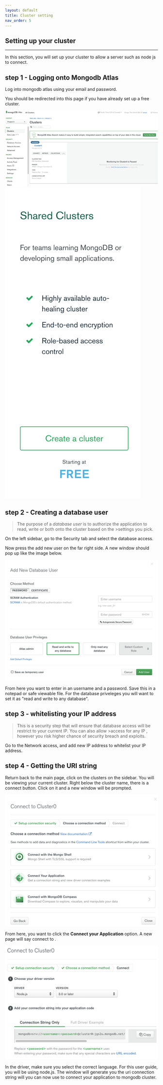```yaml
---
layout: default
title: Cluster setting
nav_order: 5
---
```


## Setting up your cluster

----

In this section, you will set up your cluster to allow a server such as node js to connect.

## step 1 - Logging onto Mongodb Atlas

Log into mongodb atlas using your email and password.

You should be redirected into this page if you have already set up a free cluster.

![mongo](/assets/images/mongodbaltasfront.png)
![mongo](https://github.com/eswong610/user-guide-docs/blob/gh-pages/assets/images/cluster.png?raw=true)

## step 2 - Creating a database user
>The purpose of a *database user* is to authorize the application to read, write or both onto the cluster based on the >settings you pick.

On the left sidebar, go to the Security tab and select the database access. 

Now press the add new user on the far right side. A new window should pop up like the image below.

![mongo](/assets/images/newuser.png)


From here you want to enter in an username and a password. Save this in a notepad or safe viewable file. For the database priveleges you will want to set it as "read and write to any database".

## step 3 - whitelisting your IP address

>This is a security step that will ensure that database access will be restrict to your current IP. You can also allow >access for any IP , however you risk higher chance of security breach and exploits.

Go to the Network access, and add new IP address to whitelist your IP address.

## step 4 - Getting the URI string

Return back to the main page, click on the clusters on the sidebar. You will be viewing your current cluster.
Right below the cluster name, there is a connect button. Click on it and a new window will be prompted.

![mongo](/assets/images/connect.png)

From here, you want to click the **Connect your Application** option.
A new page will say connect to <your cluster name>.
  
![mongo](/assets/images/uristring.png)

In the driver, make sure you select the correct language. For this user guide, you will be using node.js.
The window will generate you the uri connection string will you can now use to connect your application to mongodb cluster.
